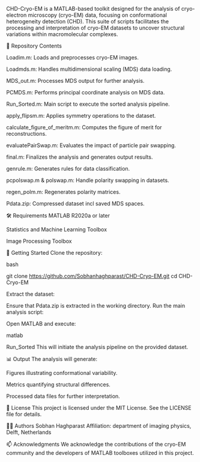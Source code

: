 CHD-Cryo-EM is a MATLAB-based toolkit designed for the analysis of cryo-electron microscopy (cryo-EM) data, focusing on conformational heterogeneity detection (CHD). This suite of scripts facilitates the processing and interpretation of cryo-EM datasets to uncover structural variations within macromolecular complexes.​

📁 Repository Contents

Loadim.m: Loads and preprocesses cryo-EM images.

Loadmds.m: Handles multidimensional scaling (MDS) data loading.

MDS_out.m: Processes MDS output for further analysis.

PCMDS.m: Performs principal coordinate analysis on MDS data.

Run_Sorted.m: Main script to execute the sorted analysis pipeline.

apply_flipsm.m: Applies symmetry operations to the dataset.

calculate_figure_of_meritm.m: Computes the figure of merit for reconstructions.

evaluatePairSwap.m: Evaluates the impact of particle pair swapping.

final.m: Finalizes the analysis and generates output results.

genrule.m: Generates rules for data classification.

pcpolswap.m & polswap.m: Handle polarity swapping in datasets.

regen_polm.m: Regenerates polarity matrices.

Pdata.zip: Compressed dataset incl saved MDS spaces.​

🛠️ Requirements
MATLAB R2020a or later

Statistics and Machine Learning Toolbox

Image Processing Toolbox​


🚀 Getting Started
Clone the repository:

bash

git clone https://github.com/Sobhanhaghparast/CHD-Cryo-EM.git
cd CHD-Cryo-EM

Extract the dataset:

Ensure that Pdata.zip is extracted in the working directory. Run the main analysis script:

Open MATLAB and execute:

matlab

Run_Sorted
This will initiate the analysis pipeline on the provided dataset.

📊 Output
The analysis will generate:​

Figures illustrating conformational variability.

Metrics quantifying structural differences.

Processed data files for further interpretation.​

📄 License
This project is licensed under the MIT License. See the LICENSE file for details.​

👨‍🔬 Authors
Sobhan Haghparast
Affiliation: department of imaging physics, Delft, Netherlands
​

📫 Acknowledgments
We acknowledge the contributions of the cryo-EM community and the developers of MATLAB toolboxes utilized in this project.
